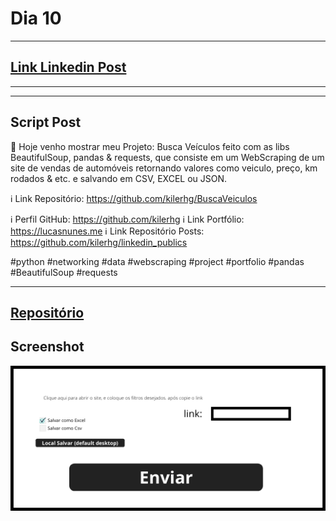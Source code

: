 # Dia 10

---
## [Link Linkedin Post](https://www.linkedin.com/posts/lucasnunesdeassis_python-networking-data-activity-6792194204211716096-dfBj)
---
---
## Script Post

🚗 Hoje venho mostrar meu Projeto: Busca Veículos feito com as libs BeautifulSoup, pandas & requests, que consiste em um WebScraping de um site de vendas de automóveis retornando valores como veiculo, preço, km rodados & etc. e salvando em CSV, EXCEL ou JSON.

ℹ️ Link Repositório: https://github.com/kilerhg/BuscaVeiculos

ℹ️ Perfil GitHub: https://github.com/kilerhg
ℹ️ Link Portfólio: https://lucasnunes.me
ℹ️ Link Repositório Posts: https://github.com/kilerhg/linkedin_publics

#python #networking #data #webscraping #project #portfolio #pandas #BeautifulSoup #requests

---

## [Repositório](https://github.com/kilerhg/BuscaVeiculos)

## Screenshot
![foto](https://raw.githubusercontent.com/kilerhg/BuscaVeiculos/master/base_programa.png)
